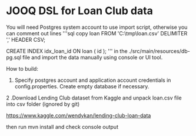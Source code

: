 # JOOQ DSL for Loan Club data

You will need Postgres system account to use import script, otherwise you can comment out lines
'''sql
copy loan FROM 'C:\tmp\loan.csv' DELIMITER ',' HEADER CSV;

CREATE INDEX idx_loan_id ON loan (
	id
);
'''
in the ./src/main/resources/db-pg.sql file and import the data manually using console or UI tool.

How to build:

1. Specify postgres account and application account credentials in config.properties.
    Create empty database if necessary.

2 .Download Lending Club dataset from Kaggle and unpack loan.csv file  into csv folder (ignored by git)

https://www.kaggle.com/wendykan/lending-club-loan-data

then run mvn install and check console output